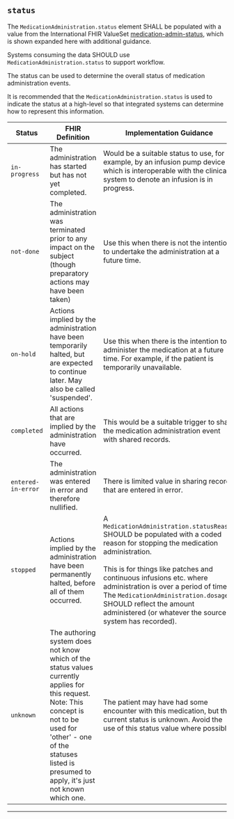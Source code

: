 ## `status`

The `MedicationAdministration.status` element SHALL be populated with a value from the International FHIR ValueSet [medication-admin-status](https://hl7.org/fhir/R4/valueset-medication-admin-status.html), which is shown expanded here with additional guidance.

Systems consuming the data SHOULD use `MedicationAdministration.status` to support workflow. 

The status can be used to determine the overall status of medication administration events. 

It is recommended that the `MedicationAdministration.status` is used to indicate the status at a high-level so that integrated systems can determine how to represent this information. 

<table class="assets">
    <thead>
        <tr>
            <th>Status</th>
            <th>FHIR Definition</th>
            <th>Implementation Guidance</th>
        </tr>
    </thead>
    <tbody>
        <!-- in-progress -->
        <tr>
            <td><code>in-progress</code></td>
            <td>
                The administration has started but has not yet completed.
            </td>
            <td>Would be a suitable status to use, for example, by an infusion pump device which is interoperable with the clinical system to denote an infusion is in progress.</td>
        </tr>
        <!-- not-done -->
        <tr>
            <td><code>not-done</code></td>
            <td>
                The administration was terminated prior to any impact on the subject (though preparatory actions may have been taken)
            </td>
            <td>Use this when there is not the intention to undertake the administration at a future time.</td>
        </tr>
        <!-- on-hold -->
        <tr>
            <td><code>on-hold</code></td>
            <td>
                Actions implied by the administration have been temporarily halted, but are expected to continue later. May also be called 'suspended'.
            </td>
            <td>Use this when there is the intention to administer the medication at a future time. For example, if the patient is temporarily unavailable.</td>
        </tr>
        <!-- completed -->
        <tr>
            <td><code>completed</code></td>
            <td>
                All actions that are implied by the administration have occurred.
            </td>
            <td>
                This would be a suitable trigger to share the medication administration event with shared records.
            </td>
        </tr>
        <!-- entered-in-error -->
        <tr>
            <td><code>entered-in-error</code></td>
            <td>
                The administration was entered in error and therefore nullified.
            </td>
            <td>There is limited value in sharing records that are entered in error.</td>
        </tr>
        <!-- stopped -->
        <tr>
            <td><code>stopped</code></td>
            <td>
                Actions implied by the administration have been permanently halted, before all of them occurred.
            </td>
            <td>
                A <code>MedicationAdministration.statusReason</code> SHOULD be populated with a coded reason for stopping the medication administration.
                <br><br>
                This is for things like patches and continuous infusions etc. where administration is over a period of time. The <code>MedicationAdministration.dosage</code> SHOULD reflect the amount administered (or whatever the source system has recorded).
            </td>
        </tr>
        <!-- unknown -->
        <tr>
            <td><code>unknown</code></td>
            <td>
                The authoring system does not know which of the status values currently applies for this request. Note: This concept is not to be used for 'other' - one of the statuses listed is presumed to apply, it's just not known which one.
            </td>
            <td>
                The patient may have had some encounter with this medication, but the current status is unknown. Avoid the use of this status value where possible.
            </td>
        </tr>    
    </tbody>
</table>

---
